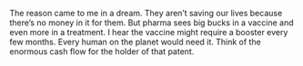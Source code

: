 The reason came to me in a dream. They aren’t saving our lives because there’s no money in it for them. But pharma sees big bucks in a vaccine and even more in a treatment. I hear the vaccine might require a booster every few months. Every human on the planet would need it. Think of the enormous cash flow for the holder of that patent. 
